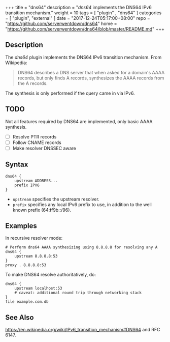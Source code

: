 +++
title = "dns64"
description = "*dns64* implements the DNS64 IPv6 transition mechanism."
weight = 10
tags = [  "plugin" , "dns64" ]
categories = [ "plugin", "external" ]
date = "2017-12-24T05:17:00+08:00"
repo = "https://github.com/serverwentdown/dns64"
home = "https://github.com/serverwentdown/dns64/blob/master/README.md"
+++

## Description

The *dns64* plugin implements the DNS64 IPv6 transition mechanism. From Wikipedia:

> DNS64 describes a DNS server that when asked for a domain's AAAA records, but only finds
> A records, synthesizes the AAAA records from the A records.

The synthesis is only performed if the query came in via IPv6.

## TODO

Not all features required by DNS64 are implemented, only basic AAAA synthesis.

* [ ] Resolve PTR records
* [ ] Follow CNAME records
* [ ] Make resolver DNSSEC aware

## Syntax

~~~
dns64 {
    upstream ADDRESS...
    prefix IPV6
}
~~~

* `upstream` specifies the upstream resolver.
* `prefix` specifies any local IPv6 prefix to use, in addition to the well known
  prefix (64:ff9b::/96).

## Examples

In recursive resolver mode:

~~~
# Perform dns64 AAAA synthesizing using 8.8.8.8 for resolving any A
dns64 {
    upstream 8.8.8.8:53
}
proxy . 8.8.8.8:53
~~~

To make DNS64 resolve authoritatively, do:

~~~
dns64 {
    upstream localhost:53
    # caveat: additional round trip through networking stack
}
file example.com.db
~~~

## See Also

<https://en.wikipedia.org/wiki/IPv6_transition_mechanism#DNS64> and RFC 6147.
